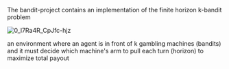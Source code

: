 The bandit-project contains an implementation of the finite horizon k-bandit problem

![0_l7Ra4R_CpJfc-hjz](https://github.com/user-attachments/assets/e18cee8e-f77f-4043-8f83-e307928a6e5b)

an environment where an agent is in front of k gambling machines (bandits) and it must decide which machine's arm to pull each turn (horizon) to maximize total payout  
